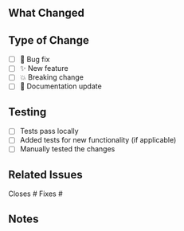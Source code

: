 ## What Changed

<!-- Brief description of what you changed and why -->

## Type of Change
- [ ] 🐛 Bug fix
- [ ] ✨ New feature
- [ ] 💥 Breaking change
- [ ] 📝 Documentation update

## Testing
- [ ] Tests pass locally
- [ ] Added tests for new functionality (if applicable)
- [ ] Manually tested the changes

## Related Issues
<!-- Link any related issues -->
Closes #
Fixes #

## Notes
<!-- Any additional context, deployment notes, or special instructions -->